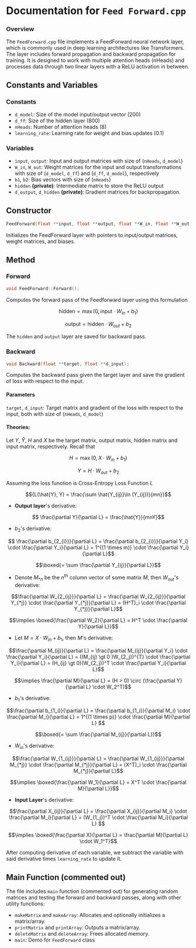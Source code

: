 # Documentation for `Feed Forward.cpp`

### Overview
The `FeedForward.cpp` file implements a FeedForward neural network layer, which is commonly used in deep learning architectures like Transformers. The layer includes forward propagation and backward propagation for training. It is designed to work with multiple attention heads (nHeads) and processes data through two linear layers with a ReLU activation in between.

## Constants and Variables
### Constants
- `d_model`: Size of the model input/output vector (200)
- `d_ff`: Size of the hidden layer (800)
- `nHeads`: Number of attention heads (8)
- `learning_rate`: Learning rate for weight and bias updates (0.1)
### Variables
- `input`, `output`: Input and output matrices with size of (`nHeads`, `d_model`)
- `W_in`, `W_out`: Weight matrices for the input and output transformations with size of (`d_model`, `d_ff`) and (`d_ff`, `d_model`), respectively
- `b1`, `b2`: Bias vectors with size of (`nHeads`)
- `hidden` **(private)**: Intermediate matrix to store the ReLU output
- `d_output`, `d_hidden` **(private)**: Gradient matrices for backpropagation.

## Constructor
```cpp
FeedForward(float **input, float **output, float **W_in, float **W_out, float *b1, float *b2);
```
Initializes the FeedForward layer with pointers to input/output matrices, weight matrices, and biases.

## Method
### Forward
```cpp
void FeedForward::Forward();
```
Computes the forward pass of the Feedforward layer using this formulation
```math
 \text{hidden} = \max(0, \text{input} \cdot W_{in} + b_1)
```
```math
\text{output} = \text{hidden} \cdot W_{out} + b_2
```
The `hidden` and `output` layer are saved for backward pass.

### Backward
```cpp
void Backward(float **target, float **d_input);
```
Computes the backward pass given the target layer and save the gradient of loss with respect to the input.
#### Parameters
`target`, `d_input`: Target matrix and gradient of the loss with respect to the input, both with size of (`nHeads`, `d_model`)
#### Theories:
Let $`Y`$, $`\hat{Y}`$, $`H`$ and $`X`$ be the target matrix, output matrix, hidden matrix and input matrix, respectively. Recall that
```math
H = \max(0, X \cdot W_{in} + b_1)
```
```math
Y = H \cdot W_{out} + b_2
```
Assuming the loss function is Cross-Entropy Loss Function $L$
```math
{L(\hat{Y}, Y) = \frac{\sum \hat{Y_{ij}}\ln (Y_{ij})}{mn}}
```
- **Output layer**'s derivative:
```math
 \frac{\partial Y}{\partial L} = \frac{\hat{Y}}{mnY}
```

- $b_2$'s derivative:
```math
 \frac{\partial b_{2_{i}}}{\partial L} = \frac{\partial b_{2_{i}}}{\partial Y_i} \cdot \frac{\partial Y_i}{\partial L}
= 1^{(1 \times m)} \cdot \frac{\partial Y_i}{\partial L}
```
```math
\boxed{= \sum \frac{\partial Y_{ij}}{\partial L}}
```

- Denote $M_{*n}$ be the $n^\text{th}$ column vector of some matrix $M$, then $W_{out}$'s derivative:
```math
\frac{\partial W_{2_{ij}}}{\partial L} = \frac{\partial W_{2_{ij}}}{\partial Y_{*j}} 
\cdot \frac{\partial Y_{*j}}{\partial L} = (H^T)_i \cdot \frac{\partial Y_{*j}}{\partial L}
```
```math
\implies 
\boxed{\frac{\partial W_2}{\partial L} = H^T \cdot \frac{\partial Y}{\partial L}}
```

- Let $M=X \cdot W_{in} + b_1$, then $M$'s derivative:
```math
\frac{\partial M_{ij}}{\partial L} = \frac{\partial M_{ij}}{\partial Y_i} \cdot \frac{\partial Y_i}{\partial L} =
((M_{ij} \gt 0 )W_{2_j})^{T} \cdot \frac{\partial Y_i}{\partial L} = (H_{ij} \gt 0)(W_{2_j})^T \cdot \frac{\partial Y_i}{\partial L}
```
```math
\implies \frac{\partial M}{\partial L}
= (H > 0) \circ (\frac{\partial Y}{\partial L} \cdot W_2^T)
```

- $b_1$'s derivative:
```math
\frac{\partial b_{1_i}}{\partial L} = \frac{\partial b_{1_i}}{\partial M_i} \cdot \frac{\partial M_i}{\partial L} = 1^{(1 \times p)} \cdot \frac{\partial M}{\partial L} 
```
```math
\boxed{= \sum \frac{\partial M_{ij}}{\partial L}}
```

- $W_{in}$'s derivative:
```math
\frac{\partial W_{1_{ij}}}{\partial L} = \frac{\partial W_{1_{ij}}}{\partial M_{*j}} \cdot \frac{\partial M_{*j}}{\partial L} = (X^T)_i \cdot \frac{\partial M_{*j}}{\partial L}
```
```math
\implies \boxed{\frac{\partial W_1}{\partial L} = X^T \cdot \frac{\partial M}{\partial L}}
```

- **Input Layer**'s derivative:
```math
\frac{\partial X_{ij}}{\partial L} = \frac{\partial X_{ij}}{\partial M_i} \cdot \frac{\partial M_i}{\partial L} = (W_{1_j})^T \cdot \frac{\partial M_i}{\partial L} 
```
```math
\implies \boxed{\frac{\partial X}{\partial L} = \frac{\partial M}{\partial L} \cdot W_1^T}
```

After computing derivative of each variable, we subtract the variable with said derivative times `learning_rate` to update it.

## Main Function (commented out)
The file includes `main` function (commented out) for generating random matrices and testing the forward and backward passes, along with other utility functions:
- `makeMatrix` and `makeArray`: Allocates and optionally initializes a matrix/array.
- `printMatrix` and `printArray`: Outputs a matrix/array.
- `deleteMatrix` and `deleteArray`: Frees allocated memory.
- `main`: Demo for `FeedForward` class
